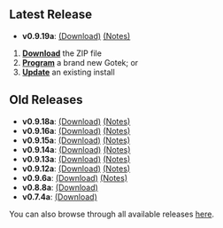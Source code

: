 ## Latest Release

- **v0.9.19a**: [(Download)][v0.9.19a-zip] [(Notes)][v0.9.19a-notes]

1. [**Download**][v0.9.19a-zip] the ZIP file
2. [**Program**](Firmware-Programming) a brand new Gotek; or
3. [**Update**](Firmware-Update) an existing install

## Old Releases

- **v0.9.18a**: [(Download)][v0.9.18a-zip] [(Notes)][v0.9.18a-notes]
- **v0.9.16a**: [(Download)][v0.9.16a-zip] [(Notes)][v0.9.16a-notes]
- **v0.9.15a**: [(Download)][v0.9.15a-zip] [(Notes)][v0.9.15a-notes]
- **v0.9.14a**: [(Download)][v0.9.14a-zip] [(Notes)][v0.9.14a-notes]
- **v0.9.13a**: [(Download)][v0.9.13a-zip] [(Notes)][v0.9.13a-notes]
- **v0.9.12a**: [(Download)][v0.9.12a-zip] [(Notes)][v0.9.12a-notes]
- **v0.9.6a**: [(Download)][v0.9.6a-zip] [(Notes)][v0.9.6a-notes]
- **v0.8.8a**: [(Download)][v0.8.8a-zip]
- **v0.7.4a**: [(Download)][v0.7.4a-zip]

You can also browse through all available releases [here][all].

[v0.9.19a-zip]: https://github.com/keirf/FlashFloppy/releases/download/v0.9.19a/flashfloppy_v0.9.19a.zip
[v0.9.19a-notes]: https://github.com/keirf/FlashFloppy/releases/tag/v0.9.19a

[v0.9.18a-zip]: https://github.com/keirf/FlashFloppy/releases/download/v0.9.18a/flashfloppy_v0.9.18a.zip
[v0.9.18a-notes]: https://github.com/keirf/FlashFloppy/releases/tag/v0.9.18a

[v0.9.16a-zip]: https://github.com/keirf/FlashFloppy/releases/download/v0.9.16a/flashfloppy_v0.9.16a.zip
[v0.9.16a-notes]: https://github.com/keirf/FlashFloppy/releases/tag/v0.9.16a

[v0.9.15a-zip]: https://github.com/keirf/FlashFloppy/releases/download/v0.9.15a/flashfloppy_v0.9.15a.zip
[v0.9.15a-notes]: https://github.com/keirf/FlashFloppy/releases/tag/v0.9.15a

[v0.9.14a-zip]: https://github.com/keirf/FlashFloppy/releases/download/v0.9.14a/flashfloppy_v0.9.14a.zip
[v0.9.14a-notes]: https://github.com/keirf/FlashFloppy/releases/tag/v0.9.14a

[v0.9.13a-zip]: https://github.com/keirf/FlashFloppy/releases/download/v0.9.13a/flashfloppy_v0.9.13a.zip
[v0.9.13a-notes]: https://github.com/keirf/FlashFloppy/releases/tag/v0.9.13a

[v0.9.12a-zip]: https://github.com/keirf/FlashFloppy/releases/download/v0.9.12a/flashfloppy_v0.9.12a.zip
[v0.9.12a-notes]: https://github.com/keirf/FlashFloppy/releases/tag/v0.9.12a

[v0.9.6a-zip]: https://github.com/keirf/FlashFloppy/releases/download/v0.9.6a/flashfloppy_v0.9.6a.zip
[v0.9.6a-notes]: https://github.com/keirf/FlashFloppy/releases/tag/v0.9.6a

[v0.8.8a-zip]: https://github.com/keirf/FlashFloppy/releases/download/v0.8.8a/flashfloppy_v0.8.8a.zip

[v0.7.4a-zip]: https://github.com/keirf/FlashFloppy/releases/download/v0.7.4a/flashfloppy_v0.7.4a.zip

[all]: https://github.com/keirf/FlashFloppy/releases
